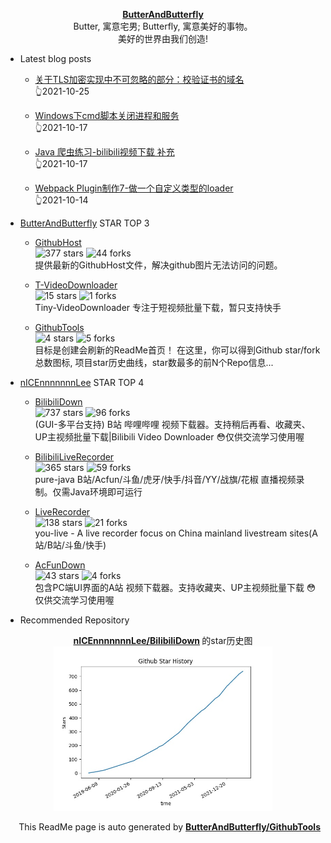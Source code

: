 <p align="center">
      <strong>
        <a href="https://github.com/ButterAndButterfly" target="_blank">ButterAndButterfly</a><br>
      </strong>  
        Butter, 寓意宅男; Butterfly, 寓意美好的事物。 
        <br/> 美好的世界由我们创造!  
</p>

+ Latest blog posts  

    + [关于TLS加密实现中不可忽略的部分：校验证书的域名](https://nicelee.top/blog/2021/10/25/hostname-verify-on-ssl-socket/)   
    :point_up_2:2021-10-25

    + [Windows下cmd脚本关闭进程和服务](https://nicelee.top/blog/2021/10/17/win-stop-service/)   
    :point_up_2:2021-10-17

    + [Java 爬虫练习-bilibili视频下载 补充](https://nicelee.top/blog/2021/10/17/java-spider-bilibili-down-7/)   
    :point_up_2:2021-10-17

    + [Webpack Plugin制作7-做一个自定义类型的loader](https://nicelee.top/blog/2021/10/14/webpack-diy-plugins-and-loaders-7/)   
    :point_up_2:2021-10-14



+ [ButterAndButterfly](https://github.com/ButterAndButterfly) STAR TOP 3
    
    + [GithubHost](https://github.com/ButterAndButterfly/GithubHost)   
    ![377 stars](https://img.shields.io/badge/Stars-377-green)
    ![44 forks](https://img.shields.io/badge/Forks-44-green)  
    提供最新的GithubHost文件，解决github图片无法访问的问题。
    
    + [T-VideoDownloader](https://github.com/ButterAndButterfly/T-VideoDownloader)   
    ![15 stars](https://img.shields.io/badge/Stars-15-green)
    ![1 forks](https://img.shields.io/badge/Forks-1-green)  
    Tiny-VideoDownloader 专注于短视频批量下载，暂只支持快手
    
    + [GithubTools](https://github.com/ButterAndButterfly/GithubTools)   
    ![4 stars](https://img.shields.io/badge/Stars-4-green)
    ![5 forks](https://img.shields.io/badge/Forks-5-green)  
    目标是创建会刷新的ReadMe首页！    在这里，你可以得到Github star/fork总数图标, 项目star历史曲线，star数最多的前N个Repo信息...
    

+ [nICEnnnnnnnLee](https://github.com/nICEnnnnnnnLee) STAR TOP 4
    
    + [BilibiliDown](https://github.com/nICEnnnnnnnLee/BilibiliDown)   
    ![737 stars](https://img.shields.io/badge/Stars-737-green)
    ![96 forks](https://img.shields.io/badge/Forks-96-green)  
    (GUI-多平台支持) B站 哔哩哔哩 视频下载器。支持稍后再看、收藏夹、UP主视频批量下载|Bilibili Video Downloader 😳仅供交流学习使用喔
    
    + [BilibiliLiveRecorder](https://github.com/nICEnnnnnnnLee/BilibiliLiveRecorder)   
    ![365 stars](https://img.shields.io/badge/Stars-365-green)
    ![59 forks](https://img.shields.io/badge/Forks-59-green)  
    pure-java B站/Acfun/斗鱼/虎牙/快手/抖音/YY/战旗/花椒 直播视频录制。仅需Java环境即可运行
    
    + [LiveRecorder](https://github.com/nICEnnnnnnnLee/LiveRecorder)   
    ![138 stars](https://img.shields.io/badge/Stars-138-green)
    ![21 forks](https://img.shields.io/badge/Forks-21-green)  
    you-live - A live recorder focus on China mainland livestream sites(A站/B站/斗鱼/快手)
    
    + [AcFunDown](https://github.com/nICEnnnnnnnLee/AcFunDown)   
    ![43 stars](https://img.shields.io/badge/Stars-43-green)
    ![4 forks](https://img.shields.io/badge/Forks-4-green)  
    包含PC端UI界面的A站 视频下载器。支持收藏夹、UP主视频批量下载 😳仅供交流学习使用喔
    


+ Recommended Repository  
<p align="center">
      <strong>
        <a href="https://github.com/nICEnnnnnnnLee/BilibiliDown" target="_blank">nICEnnnnnnnLee/BilibiliDown</a>
      </strong>  的star历史图
  <br>
  <img src="https://raw.githubusercontent.com/nICEnnnnnnnLee/nICEnnnnnnnLee/master/data/stars_history.jpg" width="350px"></img>    
</p>

<p align="right">
      This ReadMe page is auto generated by 
      <strong>
        <a href="https://github.com/ButterAndButterfly/GithubTools" target="_blank">ButterAndButterfly/GithubTools</a><br>
      </strong>   
</p> 